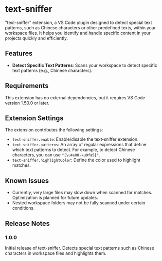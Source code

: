 # text-sniffer

"text-sniffer" extension, a VS Code plugin designed to detect special text patterns, such as Chinese characters or other predefined texts, within your workspace files. It helps you identify and handle specific content in your projects quickly and efficiently.

## Features

- **Detect Specific Text Patterns**: Scans your workspace to detect specific text patterns (e.g., Chinese characters).

## Requirements

This extension has no external dependencies, but it requires VS Code version 1.50.0 or later.

## Extension Settings

The extension contributes the following settings:

- `text-sniffer.enable`: Enable/disable the text-sniffer extension.
- `text-sniffer.patterns`: An array of regular expressions that define which text patterns to detect. For example, to detect Chinese characters, you can use `"[\u4e00-\u9fa5]"`.
- `text-sniffer.highlightColor`: Define the color used to highlight matches.

## Known Issues

- Currently, very large files may slow down when scanned for matches. Optimization is planned for future updates.
- Nested workspace folders may not be fully scanned under certain conditions.

## Release Notes

### 1.0.0

Initial release of text-sniffer. Detects special text patterns such as Chinese characters in workspace files and highlights them.

